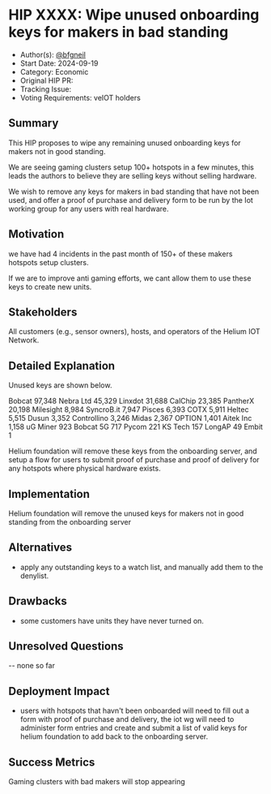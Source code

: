 # HIP XXXX: Wipe unused onboarding keys for makers in bad standing

- Author(s): [@bfgneil](https://github.com/bfgneil)
- Start Date: 2024-09-19
- Category: Economic
- Original HIP PR:
- Tracking Issue:
- Voting Requirements: veIOT holders

## Summary

This HIP proposes to wipe any remaining unused onboarding keys for makers not in good standing.

We are seeing gaming clusters setup 100+ hotspots in a few minutes, this leads the authors to believe they are selling keys without selling hardware.

We wish to remove any keys for makers in bad standing that have not been used, and offer a proof of purchase and delivery form to be run by the Iot working group for any users with real hardware.

## Motivation

we have had 4 incidents in the past month of 150+ of these makers hotspots setup clusters.

If we are to improve anti gaming efforts, we cant allow them to use these keys to create new units.

## Stakeholders

All customers (e.g., sensor owners), hosts, and operators of the Helium IOT Network.

## Detailed Explanation

Unused keys are shown below.

Bobcat 97,348
Nebra Ltd 45,329
Linxdot 31,688
CalChip 23,385
PantherX 20,198
Milesight 8,984
SyncroB.it 7,947
Pisces 6,393
COTX 5,911
Heltec 5,515
Dusun 3,352
Controllino 3,246
Midas 2,367
OPTION 1,401
Aitek Inc 1,158
uG Miner 923
Bobcat 5G 717
Pycom 221
KS Tech 157
LongAP 49
Embit 1

Helium foundation will remove these keys from the onboarding server, and setup a flow for users to submit proof of purchase and proof of delivery for any hotspots where physical hardware exists.

## Implementation

Helium foundation will remove the unused keys for makers not in good standing from the onboarding server

## Alternatives

- apply any outstanding keys to a watch list, and manually add them to the denylist.

## Drawbacks

- some customers have units they have never turned on.

## Unresolved Questions

-- none so far

## Deployment Impact

- users with hotspots that havn't been onboarded will need to fill out a form with proof of purchase and delivery, the iot wg will need to administer form entries and create and submit a list of valid keys for helium foundation to add back to the onboarding server.

## Success Metrics

Gaming clusters with bad makers will stop appearing
